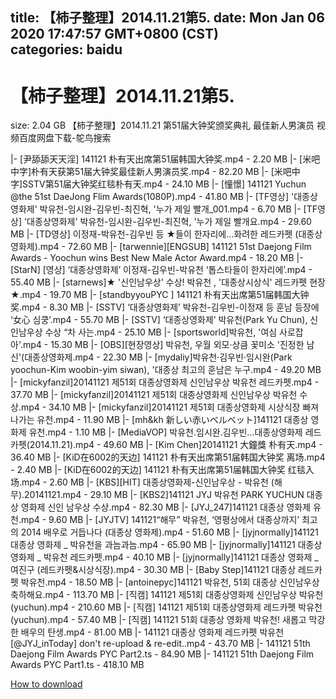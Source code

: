 
title: 【柿子整理】2014.11.21第5.
date: Mon Jan 06 2020 17:47:57 GMT+0800 (CST)    
categories: baidu
---

# 【柿子整理】2014.11.21第5.
size: 2.04 GB
 【柿子整理】2014.11.21 第51届大钟奖颁奖典礼 最佳新人男演员 视频百度网盘下载-鸵鸟搜索
 
|- [尹舔舔天天淫] 141121 朴有天出席第51届韩国大钟奖.mp4 - 2.20 MB
|- [米吧中字]朴有天获第51届大钟奖最佳新人男演员奖.mp4 - 82.20 MB
|- [米吧中字]SSTV第51届大钟奖红毯朴有天.mp4 - 24.10 MB
|- [憧憬] 141121 Yuchun @the 51st DaeJong Flim Awards(1080P).mp4 - 41.80 MB
|- [TF영상] '대종상영화제' 박유천-임시완-김우빈-최진혁, '누가 제일 빨개_001.mp4 - 6.70 MB
|- [TF영상] '대종상영화제' 박유천-임시완-김우빈-최진혁, '누가 제일 빨개요.mp4 - 29.60 MB
|- [TD영상] 이정재-박유천-김우빈 등 ★들이 한자리에…화려한 레드카펫 (대종상영화제).mp4 - 72.60 MB
|- [tarwennie][ENGSUB] 141121 51st Daejong Film Awards - Yoochun wins Best New Male Actor Award.mp4 - 18.20 MB
|- [StarN] [영상] ‘대종상영화제’ 이정재-김우빈-박유천 ‘톱스타들이 한자리에’.mp4 - 55.40 MB
|- [starnews]★ '신인남우상' 수상! 박유천 , '대종상시상식' 레드카펫 현장 ★.mp4 - 19.70 MB
|- [standbyyouPYC ] 141121 朴有天出席第51届韩国大钟奖.mp4 - 8.30 MB
|- [SSTV] ‘대종상영화제’ 박유천-김우빈-이정재 등 훈남 등장에 ‘女心 심쿵’.mp4 - 55.70 MB
|- [SSTV] ‘대종상영화제’ 박유천(Park Yu Chun), 신인남우상 수상 “차 사는.mp4 - 25.10 MB
|- [sportsworld]박유천, '여심 사로잡아'.mp4 - 15.30 MB
|- [OBS][현장영상] 박유천, 우월 외모·상큼 꽃미소 '진정한 남신'(대종상영화제.mp4 - 22.30 MB
|- [mydaliy]박유천·김우빈·임시완(Park yoochun-Kim woobin-yim siwan), '대종상 최고의 훈남은 누구.mp4 - 49.20 MB
|- [mickyfanzil]20141121 제51회 대종상영화제 신인남우상 박유천 레드카펫.mp4 - 37.70 MB
|- [mickyfanzil]20141121 제51회 대종상영화제 신인남우상 박유천 수상.mp4 - 34.10 MB
|- [mickyfanzil]20141121 제51회 대종상영화제 시상식장 빠져나가는 유천.mp4 - 11.90 MB
|- [mh&kh 新しい赤いベルベット]141121 대종상 영화제 유천.mp4 - 1.10 MB
|- [MediaVOP] 박유천.임시완.김우빈…대종상영화제 레드카펫(2014.11.21).mp4 - 49.60 MB
|- [Kim Chen]20141121 大鐘獎 朴有天.mp4 - 36.40 MB
|- [KiD在6002的天边] 141121 朴有天出席第51届韩国大钟奖 离场.mp4 - 2.40 MB
|- [KiD在6002的天边] 141121 朴有天出席第51届韩国大钟奖 红毯入场.mp4 - 2.60 MB
|- [KBS][HIT] 대종상영화제-신인남우상 - 박유천 (해무).20141121.mp4 - 29.10 MB
|- [KBS2]141121 JYJ 박유천 PARK YUCHUN 대종상 영화제 신인 남우상 수상.mp4 - 82.30 MB
|- [JYJ_247]141121 대종상 영화제 유천.mp4 - 9.60 MB
|- [JYJTV] 141121“해무” 박유천, ‘영평상에서 대종상까지’ 최고의 2014 배우로 거듭나다 (대종상 영화제).mp4 - 51.60 MB
|- [jyjnormally]141121 대종상 영화제 _ 박유천을 과늠과늠.mp4 - 65.90 MB
|- [jyjnormally]141121 대종상 영화제 _ 박유천 레드카펫.mp4 - 40.10 MB
|- [jyjnormally]141121 대종상 영화제 _ 여진구 (레드카펫&시상식장).mp4 - 30.30 MB
|- [Baby Step]141121 대종상 레드카펫 박유천.mp4 - 18.50 MB
|- [antoinepyc]141121 박유천, 51회 대종상 신인남우상 축하해요.mp4 - 113.70 MB
|- [직캠] 141121 제51회 대종상영화제 신인남우상 박유천(yuchun).mp4 - 210.60 MB
|- [직캠] 141121 제51회 대종상영화제 레드카펫 박유천(yuchun).mp4 - 57.40 MB
|- [직캠] 141121 51회 대종상 영화제 박유천! 새롭고 막강한 배우의 탄생.mp4 - 81.00 MB
|- 141121 대종상 영화제 레드카펫 박유천 [@JYJ_inToday] don't re-upload & re-edit..mp4 - 43.70 MB
|- 141121 51th Daejong Film Awards PYC Part2.ts - 84.90 MB
|- 141121 51th Daejong Film Awards PYC Part1.ts - 418.10 MB

[How to download](https://bpcam.bemobtrk.com/go/2ceec3aa-1ca2-46d6-b9ff-aaa5c184517c?jno=4790)